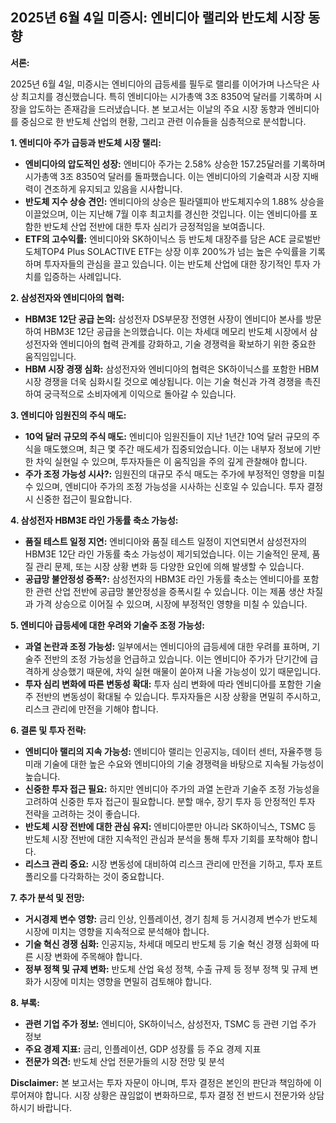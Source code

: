 ## 2025년 6월 4일 미증시: 엔비디아 랠리와 반도체 시장 동향

**서론:**

2025년 6월 4일, 미증시는 엔비디아의 급등세를 필두로 랠리를 이어가며 나스닥은 사상 최고치를 경신했습니다. 특히 엔비디아는 시가총액 3조 8350억 달러를 기록하며 시장을 압도하는 존재감을 드러냈습니다. 본 보고서는 이날의 주요 시장 동향과 엔비디아를 중심으로 한 반도체 산업의 현황, 그리고 관련 이슈들을 심층적으로 분석합니다.

**1. 엔비디아 주가 급등과 반도체 시장 랠리:**

*   **엔비디아의 압도적인 성장:** 엔비디아 주가는 2.58% 상승한 157.25달러를 기록하며 시가총액 3조 8350억 달러를 돌파했습니다. 이는 엔비디아의 기술력과 시장 지배력이 견조하게 유지되고 있음을 시사합니다.
*   **반도체 지수 상승 견인:** 엔비디아의 상승은 필라델피아 반도체지수의 1.88% 상승을 이끌었으며, 이는 지난해 7월 이후 최고치를 경신한 것입니다. 이는 엔비디아를 포함한 반도체 산업 전반에 대한 투자 심리가 긍정적임을 보여줍니다.
*   **ETF의 고수익률:** 엔비디아와 SK하이닉스 등 반도체 대장주를 담은 ACE 글로벌반도체TOP4 Plus SOLACTIVE ETF는 상장 이후 200%가 넘는 높은 수익률을 기록하며 투자자들의 관심을 끌고 있습니다. 이는 반도체 산업에 대한 장기적인 투자 가치를 입증하는 사례입니다.

**2. 삼성전자와 엔비디아의 협력:**

*   **HBM3E 12단 공급 논의:** 삼성전자 DS부문장 전영현 사장이 엔비디아 본사를 방문하여 HBM3E 12단 공급을 논의했습니다. 이는 차세대 메모리 반도체 시장에서 삼성전자와 엔비디아의 협력 관계를 강화하고, 기술 경쟁력을 확보하기 위한 중요한 움직임입니다.
*   **HBM 시장 경쟁 심화:** 삼성전자와 엔비디아의 협력은 SK하이닉스를 포함한 HBM 시장 경쟁을 더욱 심화시킬 것으로 예상됩니다. 이는 기술 혁신과 가격 경쟁을 촉진하여 궁극적으로 소비자에게 이익으로 돌아갈 수 있습니다.

**3. 엔비디아 임원진의 주식 매도:**

*   **10억 달러 규모의 주식 매도:** 엔비디아 임원진들이 지난 1년간 10억 달러 규모의 주식을 매도했으며, 최근 몇 주간 매도세가 집중되었습니다. 이는 내부자 정보에 기반한 차익 실현일 수 있으며, 투자자들은 이 움직임을 주의 깊게 관찰해야 합니다.
*   **주가 조정 가능성 시사?:** 임원진의 대규모 주식 매도는 주가에 부정적인 영향을 미칠 수 있으며, 엔비디아 주가의 조정 가능성을 시사하는 신호일 수 있습니다. 투자 결정 시 신중한 접근이 필요합니다.

**4. 삼성전자 HBM3E 라인 가동률 축소 가능성:**

*   **품질 테스트 일정 지연:** 엔비디아와 품질 테스트 일정이 지연되면서 삼성전자의 HBM3E 12단 라인 가동률 축소 가능성이 제기되었습니다. 이는 기술적인 문제, 품질 관리 문제, 또는 시장 상황 변화 등 다양한 요인에 의해 발생할 수 있습니다.
*   **공급망 불안정성 증폭?:** 삼성전자의 HBM3E 라인 가동률 축소는 엔비디아를 포함한 관련 산업 전반에 공급망 불안정성을 증폭시킬 수 있습니다. 이는 제품 생산 차질과 가격 상승으로 이어질 수 있으며, 시장에 부정적인 영향을 미칠 수 있습니다.

**5. 엔비디아 급등세에 대한 우려와 기술주 조정 가능성:**

*   **과열 논란과 조정 가능성:** 일부에서는 엔비디아의 급등세에 대한 우려를 표하며, 기술주 전반의 조정 가능성을 언급하고 있습니다. 이는 엔비디아 주가가 단기간에 급격하게 상승했기 때문에, 차익 실현 매물이 쏟아져 나올 가능성이 있기 때문입니다.
*   **투자 심리 변화에 따른 변동성 확대:** 투자 심리 변화에 따라 엔비디아를 포함한 기술주 전반의 변동성이 확대될 수 있습니다. 투자자들은 시장 상황을 면밀히 주시하고, 리스크 관리에 만전을 기해야 합니다.

**6. 결론 및 투자 전략:**

*   **엔비디아 랠리의 지속 가능성:** 엔비디아 랠리는 인공지능, 데이터 센터, 자율주행 등 미래 기술에 대한 높은 수요와 엔비디아의 기술 경쟁력을 바탕으로 지속될 가능성이 높습니다.
*   **신중한 투자 접근 필요:** 하지만 엔비디아 주가의 과열 논란과 기술주 조정 가능성을 고려하여 신중한 투자 접근이 필요합니다. 분할 매수, 장기 투자 등 안정적인 투자 전략을 고려하는 것이 좋습니다.
*   **반도체 시장 전반에 대한 관심 유지:** 엔비디아뿐만 아니라 SK하이닉스, TSMC 등 반도체 시장 전반에 대한 지속적인 관심과 분석을 통해 투자 기회를 포착해야 합니다.
*   **리스크 관리 중요:** 시장 변동성에 대비하여 리스크 관리에 만전을 기하고, 투자 포트폴리오를 다각화하는 것이 중요합니다.

**7. 추가 분석 및 전망:**

*   **거시경제 변수 영향:** 금리 인상, 인플레이션, 경기 침체 등 거시경제 변수가 반도체 시장에 미치는 영향을 지속적으로 분석해야 합니다.
*   **기술 혁신 경쟁 심화:** 인공지능, 차세대 메모리 반도체 등 기술 혁신 경쟁 심화에 따른 시장 변화에 주목해야 합니다.
*   **정부 정책 및 규제 변화:** 반도체 산업 육성 정책, 수출 규제 등 정부 정책 및 규제 변화가 시장에 미치는 영향을 면밀히 검토해야 합니다.

**8. 부록:**

*   **관련 기업 주가 정보:** 엔비디아, SK하이닉스, 삼성전자, TSMC 등 관련 기업 주가 정보
*   **주요 경제 지표:** 금리, 인플레이션, GDP 성장률 등 주요 경제 지표
*   **전문가 의견:** 반도체 산업 전문가들의 시장 전망 및 분석

**Disclaimer:** 본 보고서는 투자 자문이 아니며, 투자 결정은 본인의 판단과 책임하에 이루어져야 합니다. 시장 상황은 끊임없이 변화하므로, 투자 결정 전 반드시 전문가와 상담하시기 바랍니다.
